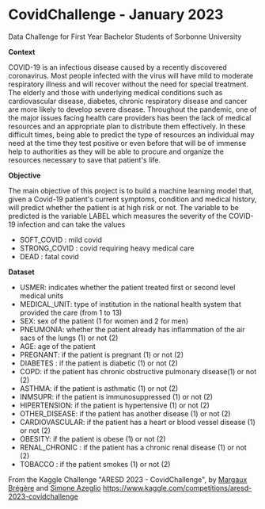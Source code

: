 # CovidChallenge - January 2023
Data Challenge for First Year Bachelor Students of Sorbonne University


**Context**

COVID-19 is an infectious disease caused by a recently discovered coronavirus. Most people infected with the virus will have mild to moderate respiratory illness and will recover without the need for special treatment. The elderly and those with underlying medical conditions such as cardiovascular disease, diabetes, chronic respiratory disease and cancer are more likely to develop severe disease. Throughout the pandemic, one of the major issues facing health care providers has been the lack of medical resources and an appropriate plan to distribute them effectively. In these difficult times, being able to predict the type of resources an individual may need at the time they test positive or even before that will be of immense help to authorities as they will be able to procure and organize the resources necessary to save that patient's life.


**Objective**

The main objective of this project is to build a machine learning model that, given a Covid-19 patient's current symptoms, condition and medical history, will predict whether the patient is at high risk or not. The variable to be predicted is the variable LABEL which measures the severity of the COVID-19 infection and can take the values

- SOFT_COVID : mild covid
- STRONG_COVID : covid requiring heavy medical care
- DEAD : fatal covid


**Dataset**

- USMER: indicates whether the patient treated first or second level medical units
- MEDICAL_UNIT: type of institution in the national health system that provided the care (from 1 to 13)
- SEX: sex of the patient (1 for women and 2 for men)
- PNEUMONIA: whether the patient already has inflammation of the air sacs of the lungs (1) or not (2)
- AGE: age of the patient
- PREGNANT: if the patient is pregnant (1) or not (2)
- DIABETES : if the patient is diabetic (1) or not (2)
- COPD: if the patient has chronic obstructive pulmonary disease(1) or not (2)
- ASTHMA: if the patient is asthmatic (1) or not (2)
- INMSUPR: if the patient is immunosuppressed (1) or not (2)
- HIPERTENSION: if the patient is hypertensive (1) or not (2)
- OTHER_DISEASE: if the patient has another disease (1) or not (2)
- CARDIOVASCULAR: if the patient has a heart or blood vessel disease (1) or not (2)
- OBESITY: if the patient is obese (1) or not (2)
- RENAL_CHRONIC : if the patient has a chronic renal disease (1) or not (2)
- TOBACCO : if the patient smokes (1) or not (2)


From the Kaggle Challenge "ARESD 2023 - CovidChallenge", by [Margaux Brégère](https://github.com/MargauxBregere) and [Simone Azeglio](https://github.com/sazio)
https://www.kaggle.com/competitions/aresd-2023-covidchallenge
